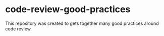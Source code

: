 # code-review-good-practices
This repository was created to gets together many good practices around code review.
